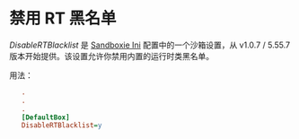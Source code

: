 # 禁用 RT 黑名单

_DisableRTBlacklist_ 是 [Sandboxie Ini](SandboxieIni.md) 配置中的一个沙箱设置，从 v1.0.7 / 5.55.7 版本开始提供。该设置允许你禁用内置的运行时类黑名单。

用法：
```ini
   .
   .
   .
   [DefaultBox]
   DisableRTBlacklist=y
```